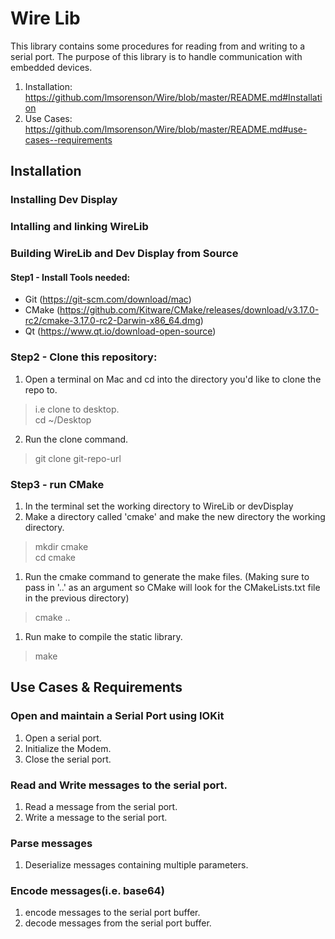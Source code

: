 # Wire Lib
This library contains some procedures for reading from and writing to a serial port.  The purpose of this library is to handle communication with embedded devices. 

1. Installation: https://github.com/lmsorenson/Wire/blob/master/README.md#Installation
1. Use Cases: https://github.com/lmsorenson/Wire/blob/master/README.md#use-cases--requirements


## Installation
### Installing Dev Display
### Intalling and linking WireLib
### Building WireLib and Dev Display from Source
#### Step1 - Install Tools needed:
* Git 
(https://git-scm.com/download/mac)
* CMake 
(https://github.com/Kitware/CMake/releases/download/v3.17.0-rc2/cmake-3.17.0-rc2-Darwin-x86_64.dmg)
* Qt 
(https://www.qt.io/download-open-source)


### Step2 - Clone this repository:
1. Open a terminal on Mac and cd into the directory you'd like to clone the repo to.
> i.e clone to desktop.  
> cd ~/Desktop 
2. Run the clone command.
> git clone git-repo-url

### Step3 - run CMake
1. In the terminal set the working directory to WireLib or devDisplay
1. Make a directory called 'cmake' and make the new directory the working directory.
> mkdir cmake  
> cd cmake
1. Run the cmake command to generate the make files. (Making sure to pass in '..' as an argument so CMake will look for the CMakeLists.txt file in the previous directory)
> cmake ..
1. Run make to compile the static library.
> make

## Use Cases & Requirements
### Open and maintain a Serial Port using IOKit
1. Open a serial port.
1. Initialize the Modem.
1. Close the serial port.

### Read and Write messages to the serial port.
1. Read a message from the serial port.
1. Write a message to the serial port.

### Parse messages
1. Deserialize messages containing multiple parameters.

### Encode messages(i.e. base64)
1. encode messages to the serial port buffer.
1. decode messages from the serial port buffer.
